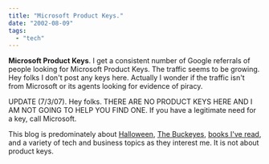 ```yaml
---
title: "Microsoft Product Keys."
date: "2002-08-09"
tags: 
  - "tech"
---
```


**Microsoft Product Keys**. I get a consistent number of Google referrals of people looking for Microsoft Product Keys. The traffic seems to be growing. Hey folks I don't post any keys here. Actually I wonder if the traffic isn't from Microsoft or its agents looking for evidence of piracy.

UPDATE (7/3/07). Hey folks. THERE ARE NO PRODUCT KEYS HERE AND I AM NOT GOING TO HELP YOU FIND ONE. If you have a legitimate need for a key, call Microsoft.

This blog is predominately about [Halloween](http://www.theludwigs.com/halloween/), [The Buckeyes](http://www.fanblogs.com/big10/ohio_state/), [books I've read](http://www.theludwigs.com/Books/), and a variety of tech and business topics as they interest me. It is not about product keys.
